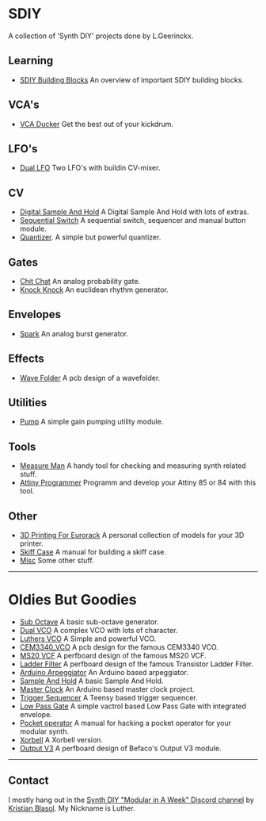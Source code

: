 # SDIY
A collection of 'Synth DIY' projects done by L.Geerinckx. 


## Learning
* [SDIY Building Blocks](https://github.com/PierreIsCoding/sdiy/tree/main/Building_Blocks) An overview of important SDIY building blocks.


## VCA's
* [VCA Ducker](https://github.com/PierreIsCoding/sdiy/tree/main/VCA_Ducker) Get the best out of your kickdrum.


## LFO's
* [Dual LFO](https://github.com/PierreIsCoding/sdiy/tree/main/Dual_LFO) Two LFO's with buildin CV-mixer. 


## CV
* [Digital Sample And Hold](https://github.com/PierreIsCoding/sdiy/tree/main/Digital_Sample_And_Hold) A Digital Sample And Hold with lots of extras.
* [Sequential Switch](https://github.com/PierreIsCoding/sdiy/tree/main/Sequential_Switch) A sequential switch, sequencer and manual button module.
* [Quantizer](https://github.com/PierreIsCoding/sdiy/tree/main/Quantizer). A simple but powerful quantizer.


## Gates
* [Chit Chat](https://github.com/PierreIsCoding/sdiy/tree/main/Chit_Chat) An analog probability gate.
* [Knock Knock](https://github.com/PierreIsCoding/sdiy/tree/main/Knock_Knock) An euclidean rhythm generator.


## Envelopes
* [Spark](https://github.com/PierreIsCoding/sdiy/tree/main/Spark) An analog burst generator.


## Effects
* [Wave Folder](https://github.com/PierreIsCoding/sdiy/tree/main/Wavefolder) A pcb design of a wavefolder.


## Utilities
* [Pump](https://github.com/PierreIsCoding/sdiy/tree/main/Pump) A simple gain pumping utility module.


## Tools
* [Measure Man](https://github.com/PierreIsCoding/sdiy/tree/main/Measure_Man) A handy tool for checking and measuring synth related stuff.
* [Attiny Programmer](https://github.com/PierreIsCoding/sdiy/tree/main/Attiny_Programmer) Programm and develop your Attiny 85 or 84 with this tool.

## Other
* [3D Printing For Eurorack](https://github.com/PierreIsCoding/sdiy/tree/main/3DPrinting_For_Eurorack) A personal collection of models for your 3D printer.
* [Skiff Case](https://github.com/PierreIsCoding/sdiy/tree/main/Eurorack_Case) A manual for building a skiff case.
* [Misc](https://github.com/PierreIsCoding/sdiy/tree/main/misc) Some other stuff.

-------------------------

# Oldies But Goodies
* [Sub Octave](https://github.com/PierreIsCoding/sdiy/tree/main/Sub_Octave) A basic sub-octave generator.
* [Dual VCO](https://github.com/PierreIsCoding/sdiy/tree/main/Dual_VCO) A complex VCO with lots of character.
* [Luthers VCO](https://github.com/PierreIsCoding/sdiy/tree/main/Luthers_VCO) A Simple and powerful VCO.
* [CEM3340_VCO](https://github.com/PierreIsCoding/sdiy/tree/main/CEM3340_VCO) A pcb design for the famous CEM3340 VCO.
* [MS20 VCF](https://github.com/PierreIsCoding/sdiy/tree/main/MS_20_VCF_Clone) A perfboard design of the famous MS20 VCF.
* [Ladder Filter](https://github.com/PierreIsCoding/sdiy/tree/main/Ladder_Filter) A perfboard design of the famous Transistor Ladder Filter.
* [Arduino Arpeggiator](https://github.com/PierreIsCoding/sdiy/tree/main/Arpeggiator) An Arduino based arpeggiator.
* [Sample And Hold](https://github.com/PierreIsCoding/sdiy/tree/main/Sample_And_Hold) A basic Sample And Hold.
* [Master Clock](https://github.com/PierreIsCoding/sdiy/tree/main/MasterClock) An Arduino based master clock project.
* [Trigger Sequencer](https://github.com/PierreIsCoding/sdiy/tree/main/Trigger_Sequencer) A Teensy based trigger sequencer.
* [Low Pass Gate](https://github.com/PierreIsCoding/sdiy/tree/main/LPG) A simple vactrol based Low Pass Gate with integrated envelope.
* [Pocket operator](https://github.com/PierreIsCoding/sdiy/tree/main/Hacked_Operator) A manual for hacking a pocket operator for your modular synth.
* [Xorbell](https://github.com/PierreIsCoding/sdiy/tree/main/Xorbell) A Xorbell version.
* [Output V3](https://github.com/PierreIsCoding/sdiy/tree/main/Output) A perfboard design of Befaco's Output V3 module.




-------------------------

## Contact
I mostly hang out in the [Synth DIY "Modular in A Week" Discord channel](https://discord.com/channels/770322244584210432/770322244584210435) by [Kristian Blasol](https://www.youtube.com/user/sourceryone). My Nickname is Luther.

